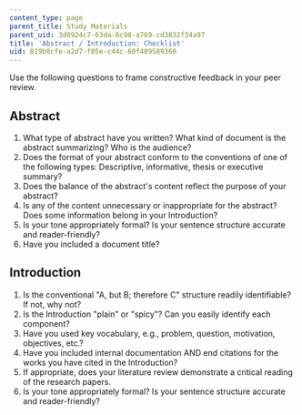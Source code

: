 ```yaml
---
content_type: page
parent_title: Study Materials
parent_uid: 3d0924c7-63da-6c98-a769-cd3832f34a97
title: 'Abstract / Introduction: Checklist'
uid: 819b0cfe-a2d7-f05e-c44c-60f409589360
---
```


Use the following questions to frame constructive feedback in your peer review.

Abstract
--------

1.  What type of abstract have you written? What kind of document is the abstract summarizing? Who is the audience?
2.  Does the format of your abstract conform to the conventions of one of the following types: Descriptive, informative, thesis or executive summary?
3.  Does the balance of the abstract's content reflect the purpose of your abstract?
4.  Is any of the content unnecessary or inappropriate for the abstract? Does some information belong in your Introduction?
5.  Is your tone appropriately formal? Is your sentence structure accurate and reader-friendly?
6.  Have you included a document title?

Introduction
------------

1.  Is the conventional "A, but B; therefore C" structure readily identifiable? If not, why not?
2.  Is the Introduction "plain" or "spicy"? Can you easily identify each component?
3.  Have you used key vocabulary, e.g., problem, question, motivation, objectives, etc.?
4.  Have you included internal documentation AND end citations for the works you have cited in the Introduction?
5.  If appropriate, does your literature review demonstrate a critical reading of the research papers.
6.  Is your tone appropriately formal? Is your sentence structure accurate and reader-friendly?